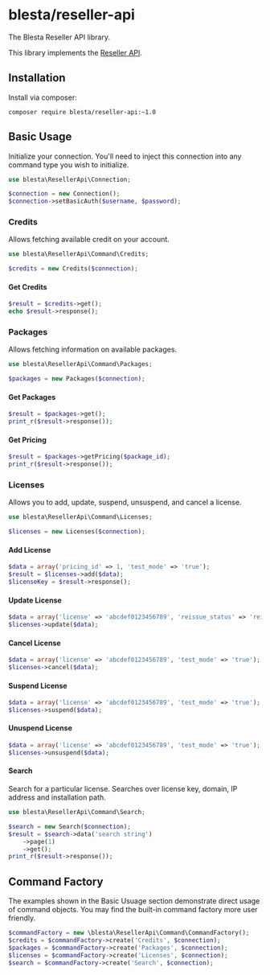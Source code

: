 # blesta/reseller-api

The Blesta Reseller API library.

This library implements the [Reseller API](http://docs.blesta.com/display/dev/Reseller+API).

## Installation

Install via composer:

```
composer require blesta/reseller-api:~1.0
```

## Basic Usage

Initialize your connection. You'll need to inject this connection into any command type you wish to initialize.

```php
use blesta\ResellerApi\Connection;

$connection = new Connection();
$connection->setBasicAuth($username, $password);
```

### Credits

Allows fetching available credit on your account.

```php
use blesta\ResellerApi\Command\Credits;

$credits = new Credits($connection);
```

#### Get Credits

```php
$result = $credits->get();
echo $result->response();
```

### Packages

Allows fetching information on available packages.

```php
use blesta\ResellerApi\Command\Packages;

$packages = new Packages($connection);
```

#### Get Packages

```php
$result = $packages->get();
print_r($result->response());
```
#### Get Pricing

```php
$result = $packages->getPricing($package_id);
print_r($result->response());
```

### Licenses

Allows you to add, update, suspend, unsuspend, and cancel a license.

```php
use blesta\ResellerApi\Command\Licenses;

$licenses = new Licenses($connection);
```

#### Add License

```php
$data = array('pricing_id' => 1, 'test_mode' => 'true');
$result = $licenses->add($data);
$licenseKey = $result->response();
```

#### Update License

```php
$data = array('license' => 'abcdef0123456789', 'reissue_status' => 'reissue', 'test_mode' => 'true');
$licenses->update($data);
```

#### Cancel License

```php
$data = array('license' => 'abcdef0123456789', 'test_mode' => 'true');
$licenses->cancel($data);
```

#### Suspend License

```php
$data = array('license' => 'abcdef0123456789', 'test_mode' => 'true');
$licenses->suspend($data);
```

#### Unuspend License
```php
$data = array('license' => 'abcdef0123456789', 'test_mode' => 'true');
$licenses->unsuspend($data);
```

#### Search

Search for a particular license. Searches over license key, domain, IP address and installation path.

```php
use blesta\ResellerApi\Command\Search;

$search = new Search($connection);
$result = $search->data('search string')
    ->page(1)
    ->get();
print_r($result->response());
```

## Command Factory

The examples shown in the Basic Usuage section demonstrate direct usage of command objects. You may find the built-in command factory more user friendly.

```php
$commandFactory = new \blesta\ResellerApi\Command\CommandFactory();
$credits = $commandFactory->create('Credits', $connection);
$packages = $commandFactory->create('Packages', $connection);
$licenses = $commandFactory->create('Licenses', $connection);
$search = $commandFactory->create('Search', $connection);
```
